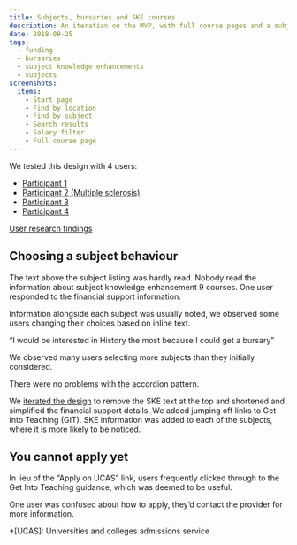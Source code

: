 ```yaml
---
title: Subjects, bursaries and SKE courses
description: An iteration on the MVP, with full course pages and a subject filter with bursary and SKE information
date: 2018-09-25
tags:
  - funding
  - bursaries
  - subject knowledge enhancements
  - subjects
screenshots:
  items:
    - Start page
    - Find by location
    - Find by subject
    - Search results
    - Salary filter
    - Full course page
---
```


We tested this design with 4 users:

- [Participant 1](https://lookback.io/watch/az5TkZTc9rwgyoheL)
- [Participant 2 (Multiple sclerosis)](https://lookback.io/watch/K6SmyEx5Kz76j6TAf)
- [Participant 3](https://lookback.io/watch/YSyCpM8ERpT7oFEAK)
- [Participant 4](https://lookback.io/watch/Qm2gKZJYCTopwAKNM)

[User research findings](https://docs.google.com/spreadsheets/d/1EEpqT5u2GLr3wJyk_SnKiysTtf5s88gYGiYqmWzNjl4/)

## Choosing a subject behaviour

The text above the subject listing was hardly read. Nobody read the information about subject knowledge enhancement 9 courses. One user responded to the financial support information.

Information alongside each subject was usually noted, we observed some users changing their choices based on inline text.

“I would be interested in History the most because I could get a bursary”

We observed many users selecting more subjects than they initially considered.

There were no problems with the accordion pattern.

We [iterated the design](/find-teacher-training/live-launch#find-by-subject) to remove the SKE text at the top and shortened and simplified the financial support details. We added jumping off links to Get Into Teaching (GIT). SKE information was added to each of the subjects, where it is more likely to be noticed.

## You cannot apply yet

In lieu of the “Apply on UCAS” link, users frequently clicked through to the Get Into Teaching guidance, which was deemed to be useful.

One user was confused about how to apply, they’d contact the provider for more information.

*[UCAS]: Universities and colleges admissions service
